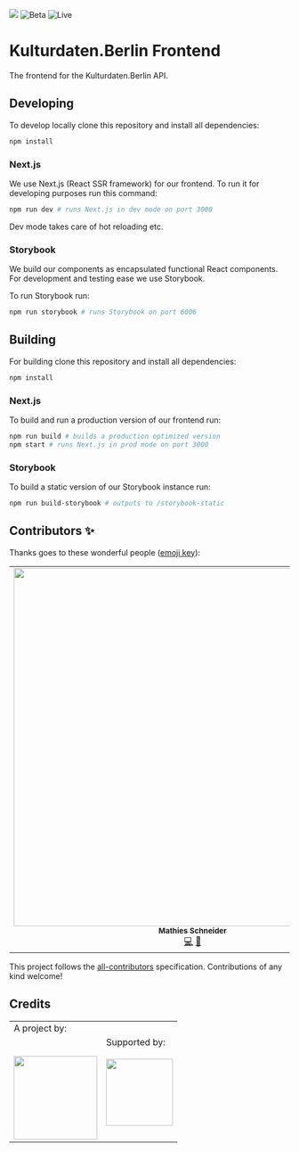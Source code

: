 ![](https://img.shields.io/badge/Build%20with%20%E2%9D%A4%EF%B8%8F-at%20Technologiesitftung%20Berlin-blue) ![Beta](https://github.com/technologiestiftung/kulturdaten-api/workflows/Deploy%3A%20Beta/badge.svg) ![Live](https://github.com/technologiestiftung/kulturdaten-api/workflows/Deploy%3A%20Live/badge.svg)

# Kulturdaten.Berlin Frontend

The frontend for the Kulturdaten.Berlin API.

## Developing

To develop locally clone this repository and install all dependencies:

```sh
npm install
```

### Next.js

We use Next.js (React SSR framework) for our frontend. To run it for developing purposes run this command:

```sh
npm run dev # runs Next.js in dev mode on port 3000
```

Dev mode takes care of hot reloading etc.

### Storybook

We build our components as encapsulated functional React components. For development and testing ease we use Storybook.

To run Storybook run:

```sh
npm run storybook # runs Storybook on port 6006
```

## Building

For building clone this repository and install all dependencies:

```sh
npm install
```

### Next.js

To build and run a production version of our frontend run:

```sh
npm run build # builds a production optimized version
npm start # runs Next.js in prod mode on port 3000
```

### Storybook

To build a static version of our Storybook instance run:

```sh
npm run build-storybook # outputs to /storybook-static
```

## Contributors ✨

Thanks goes to these wonderful people ([emoji key](https://allcontributors.org/docs/en/emoji-key)):

<!-- ALL-CONTRIBUTORS-LIST:START - Do not remove or modify this section -->
<!-- prettier-ignore-start -->
<!-- markdownlint-disable -->
<table>
  <tr>
    <td align="center"><a href="https://mathies.io/"><img src="https://avatars.githubusercontent.com/u/5181384?v=4?s=643" width="643px;" alt=""/><br /><sub><b>Mathies Schneider</b></sub></a><br /><a href="https://github.com/technologiestiftung/kulturdaten-frontend/commits?author=smatjes" title="Code">💻</a> <a href="https://github.com/technologiestiftung/kulturdaten-frontend/commits?author=smatjes" title="Documentation">📖</a></td>
    <td align="center"><a href="https://boris.io/"><img src="https://avatars.githubusercontent.com/u/1102134?v=4?s=643" width="643px;" alt=""/><br /><sub><b>Boris Fruendt</b></sub></a><br /><a href="https://github.com/technologiestiftung/kulturdaten-frontend/commits?author=b0ndt" title="Code">💻</a> <a href="https://github.com/technologiestiftung/kulturdaten-frontend/commits?author=b0ndt" title="Documentation">📖</a></td>
    <td align="center"><a href="https://github.com/matthiasrohmer"><img src="https://avatars.githubusercontent.com/u/12857772?v=4?s=643" width="643px;" alt=""/><br /><sub><b>Matthias Rohmer</b></sub></a><br /><a href="https://github.com/technologiestiftung/kulturdaten-frontend/commits?author=matthiasrohmer" title="Code">💻</a> <a href="https://github.com/technologiestiftung/kulturdaten-frontend/commits?author=matthiasrohmer" title="Documentation">📖</a></td>
    <td align="center"><a href="https://fabianmoronzirfas.me/"><img src="https://avatars.githubusercontent.com/u/315106?v=4?s=643" width="643px;" alt=""/><br /><sub><b>Fabian Morón Zirfas</b></sub></a><br /><a href="#maintenance-ff6347" title="Maintenance">🚧</a></td>
    <td align="center"><a href="https://github.com/vogelino"><img src="https://avatars.githubusercontent.com/u/2759340?v=4?s=643" width="643px;" alt=""/><br /><sub><b>Lucas Vogel</b></sub></a><br /><a href="https://github.com/technologiestiftung/kulturdaten-frontend/commits?author=vogelino" title="Documentation">📖</a></td>
  </tr>
</table>

<!-- markdownlint-restore -->
<!-- prettier-ignore-end -->

<!-- ALL-CONTRIBUTORS-LIST:END -->

This project follows the [all-contributors](https://github.com/all-contributors/all-contributors) specification. Contributions of any kind welcome!

## Credits

<table>
  <tr>
    <td>
      A project by: <a src="https://www.technologiestiftung-berlin.de/en/">
        <br />
        <br />
        <br />
        <img width="150" src="https://logos.citylab-berlin.org/logo-technologiestiftung-berlin-en.svg" />
      </a>
    </td>
    <td>
      Supported by: <a src="https://www.berlin.de/sen/kultur/en/">
        <br />
        <br />
        <img width="120" src="https://logos.citylab-berlin.org/logo-berlin-senkueu-en.svg" />
      </a>
    </td>
  </tr>
</table>

